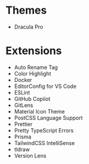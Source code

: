 # Themes

- Dracula Pro

# Extensions

- Auto Rename Tag
- Color Highlight
- Docker
- EditorConfig for VS Code
- ESLint
- GitHub Copilot
- GitLens
- Material Icon Theme
- PostCSS Language Support
- Prettier
- Pretty TypeScript Errors
- Prisma
- TailwindCSS IntelliSense
- tldraw
- Version Lens
